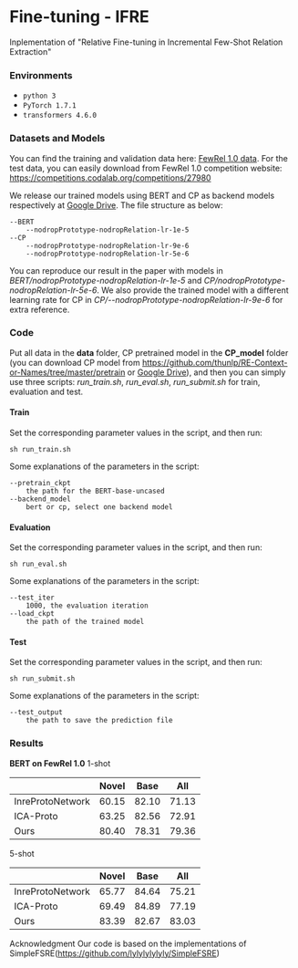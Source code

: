 # Fine-tuning - IFRE
Inplementation of "Relative Fine-tuning in Incremental Few-Shot Relation Extraction"

### Environments
- ``python 3``
- ``PyTorch 1.7.1``
- ``transformers 4.6.0``

### Datasets and Models
You can find the training and validation data here: [FewRel 1.0 data](https://github.com/thunlp/FewRel/tree/master/data). For the test data, you can easily download from FewRel 1.0 competition website: https://competitions.codalab.org/competitions/27980

We release our trained models using BERT and CP as backend models respectively at [Google Drive](https://drive.google.com/drive/folders/1_mIg5QfIl2FuSDVn3_n7SNV9AfZNw4tL?usp=sharing). The file structure as below:

```
--BERT
    --nodropPrototype-nodropRelation-lr-1e-5
--CP
    --nodropPrototype-nodropRelation-lr-9e-6
    --nodropPrototype-nodropRelation-lr-5e-6
```
You can reproduce our result in the paper with models in *BERT/nodropPrototype-nodropRelation-lr-1e-5* and *CP/nodropPrototype-nodropRelation-lr-5e-6*. We also provide the trained model with a different learning rate for CP in *CP/--nodropPrototype-nodropRelation-lr-9e-6* for extra reference.


### Code
Put all data in the **data** folder, CP pretrained model in the **CP_model** folder (you can download CP model from https://github.com/thunlp/RE-Context-or-Names/tree/master/pretrain or [Google Drive](https://drive.google.com/drive/folders/1AwQLqlHJHPuB1aKJ8XPHu8nu237kgtWj?usp=sharing)), and then you can simply use three scripts: *run_train.sh*, *run_eval.sh*, *run_submit.sh* for train, evaluation and test.

#### Train
Set the corresponding parameter values in the script, and then run:
```
sh run_train.sh
```
Some explanations of the parameters in the script:
```
--pretrain_ckpt
	the path for the BERT-base-uncased
--backend_model
	bert or cp, select one backend model
```
#### Evaluation
Set the corresponding parameter values in the script, and then run:
```
sh run_eval.sh
```
Some explanations of the parameters in the script:
```
--test_iter
	1000, the evaluation iteration
--load_ckpt
	the path of the trained model
```
#### Test
Set the corresponding parameter values in the script, and then run:
```
sh run_submit.sh
```
Some explanations of the parameters in the script:
```
--test_output
	the path to save the prediction file
```

### Results

**BERT on FewRel 1.0**
1-shot

|                   | Novel | Base | All |
|  ---------------  | -----------  | ------------- | ------------ |
| InreProtoNetwork   | 60.15 | 82.10 | 71.13 |
| ICA-Proto | 63.25 | 82.56 | 72.91 |
| Ours | 80.40 | 78.31 | 79.36 |

5-shot

|                      | Novel | Base | All |
|  ---------------  | -----------  | ------------- | ------------ |
| InreProtoNetwork   | 65.77 | 84.64 | 75.21 |
| ICA-Proto | 69.49 | 84.89 | 77.19 |
| Ours | 83.39 | 82.67 | 83.03 |

Acknowledgment
Our code is based on the implementations of SimpleFSRE(https://github.com/lylylylylyly/SimpleFSRE)
